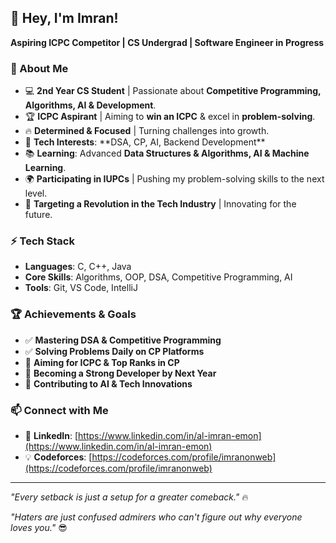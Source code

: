 ## 👋 Hey, I'm Imran!

**Aspiring ICPC Competitor | CS Undergrad | Software Engineer in Progress**



### 🚀 About Me

- 💻 **2nd Year CS Student** | Passionate about **Competitive Programming, Algorithms, AI & Development**.
- 🏆 **ICPC Aspirant** | Aiming to **win an ICPC** & excel in **problem-solving**.
- 🔥 **Determined & Focused** | Turning challenges into growth.
- 🎯 **Tech Interests**: \*\*DSA, CP, AI, Backend Development\*\*
- 📚 **Learning**: Advanced **Data Structures & Algorithms, AI & Machine Learning**.
- 🌍 **Participating in IUPCs** | Pushing my problem-solving skills to the next level.
- 🚀 **Targeting a Revolution in the Tech Industry** | Innovating for the future.

### ⚡ Tech Stack

- **Languages**: C, C++, Java
- **Core Skills**: Algorithms, OOP, DSA, Competitive Programming, AI
- **Tools**: Git, VS Code, IntelliJ

### 🏆 Achievements & Goals

- ✅ **Mastering DSA & Competitive Programming**
- ✅ **Solving Problems Daily on CP Platforms**
- 🚀 **Aiming for ICPC & Top Ranks in CP**
- 🎯 **Becoming a Strong Developer by Next Year**
- 🌟 **Contributing to AI & Tech Innovations**

### 📫 Connect with Me

- 💼 **LinkedIn**: [https://www.linkedin.com/in/al-imran-emon](https://www.linkedin.com/in/al-imran-emon)
- 💡 **Codeforces**: [https://codeforces.com/profile/imranonweb](https://codeforces.com/profile/imranonweb)

---

*"Every setback is just a setup for a greater comeback."* 🔥

*"Haters are just confused admirers who can't figure out why everyone loves you."* 😎


